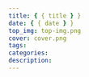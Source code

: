 ```yaml
---
title: { { title } }
date: { { date } }
top_img: top-img.png
cover: cover.png
tags:
categories:
description:
---
```

